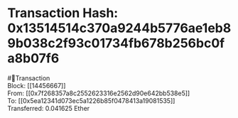 
Transaction Hash: 0x13514514c370a9244b5776ae1eb89b038c2f93c01734fb678b256bc0fa8b07f6
====================================================================================
  
#💸Transaction  
Block: [[14456667]]  
From: [[0x7f268357a8c2552623316e2562d90e642bb538e5]]  
To: [[0x5ea12341d073ec5a1226b85f0478413a19081535]]  
Transferred: 0.041625 Ether